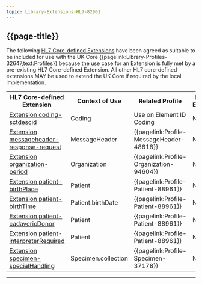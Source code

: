 ```yaml
---
topic: Library-Extensions-HL7-82901
---
```

## {{page-title}}

The following [HL7 Core-defined Extensions](http://hl7.org/fhir/R4/extensibility-registry.html) have been agreed as suitable to be included for use with the UK Core {{pagelink:Library-Profiles-32647,text:Profiles}} because the use case for an Extension is fully met by a pre-existing HL7 Core-defined Extension. All other HL7 core-defined extensions MAY be used to extend the UK Core if required by the local implementation.

<table class="assets">
<tr>
<th>HL7 Core-defined Extension</th>
<th>Context of Use</th>
<th>Related Profile</th>
<th>Modifier Extension</th>
</tr>
<tr>
<td><a href="https://hl7.org/fhir/R4/extension-coding-sctdescid.html">Extension coding-sctdescid</a></td>
<td>Coding</td>
<td>Use on Element ID Coding</td>
<td>NO</td>
</tr>
<tr>
<td><a href="https://hl7.org/fhir/R4/extension-messageheader-response-request.html">Extension messageheader-response-request</a></td>
<td>MessageHeader</td>
<td>{{pagelink:Profile-MessageHeader-48618}}</td>
<td>NO</td>
</tr>
<tr>            
<td><a href="https://hl7.org/fhir/R4/extension-organization-period.html">Extension organization-period</a></td>
<td>Organization</td>
<td>{{pagelink:Profile-Organization-94604}}</td>
<td>NO</td>
</tr>
<tr>
<td><a href="https://hl7.org/fhir/R4/extension-patient-birthPlace.html">Extension patient-birthPlace</a></td>
<td>Patient</td>
<td>{{pagelink:Profile-Patient-88961}}</td>
<td>NO</td>
</tr>
<tr>
<td><a href="https://hl7.org/fhir/R4/extension-patient-birthTime.html">Extension patient-birthTime</a></td>
<td>Patient.birthDate</td>
<td>{{pagelink:Profile-Patient-88961}}</td>
<td>NO</td>
</tr>
<tr>
<td><a href="https://hl7.org/fhir/R4/extension-patient-cadavericDonor.html">Extension patient-cadavericDonor</a></td>
<td>Patient</td>
<td>{{pagelink:Profile-Patient-88961}}</td>
<td>NO</td>
</tr>
<tr>
<td><a href="https://hl7.org/fhir/R4/extension-patient-interpreterRequired.html">Extension patient-interpreterRequired</a></td>
<td>Patient</td>
<td>{{pagelink:Profile-Patient-88961}}</td>
<td>NO</td>
</tr>
<tr>
<td><a href="https://hl7.org/fhir/R4/extension-specimen-specialhandling.html">Extension specimen-specialHandling</a></td>
<td>Specimen.collection</td>
<td>{{pagelink:Profile-Specimen-37178}}</td>
<td>NO</td>
</tr>

</table>

---